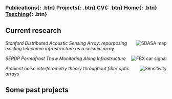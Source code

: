 ### [Publications](/publications){: .btn}     [Projects](/research){: .btn}      [CV](/docs/ermartin_CV.pdf){: .btn}      [Home](https://eileenrmartin.github.io){: .btn} [Teaching](/teaching){: .btn}

## Current research



<p>
	<img src="https://eileenrmartin.github.io/research/img/SDASA-map.jpg" alt="SDASA map" align="right" style="height=300px;"/>
	<em>Stanford Distributed Acoustic Sensing Array: repurposing existing telecomm infrastructure as a seismic array</em>
</p>



<p>
	<img src="https://eileenrmartin.github.io/research/img/FBX-car-signal.jpg" alt="FBX car signal" align="right" style="height=300px;"/>
	<em>SERDP Permafrost Thaw Monitoring Along Infrastructure</em> 
</p>



<p>
    <img src="https://eileenrmartin.github.io/research/img/DAS-ambient-noise-theory.jpg" alt="Sensitivity" align="right" style="height=300px;"/>
    <em>Ambient noise interferometry theory throughout fiber optic arrays</em>
</p>


## Some past projects


